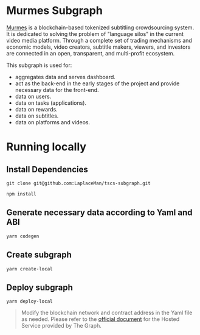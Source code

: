 # Murmes Subgraph

[Murmes](https://github.com/LaplaceMan/tscs-contracts) is a blockchain-based tokenized subtitling crowdsourcing system. It is dedicated to solving the problem of "language silos" in the current video media platform. Through a complete set of trading mechanisms and economic models, video creators, subtitle makers, viewers, and investors are connected in an open, transparent, and multi-profit ecosystem.

This subgraph is used for:

- aggregates data and serves dashboard.
- act as the back-end in the early stages of the project and provide necessary data for the front-end.
- data on users.
- data on tasks (applications).
- data on rewards.
- data on subtitles.
- data on platforms and videos.

# Running locally

## Install Dependencies

`git clone git@github.com:LaplaceMan/tscs-subgraph.git`

`npm install`

## Generate necessary data according to Yaml and ABI

`yarn codegen`

## Create subgraph

`yarn create-local`

## Deploy subgraph

`yarn deploy-local`

> Modify the blockchain network and contract address in the Yaml file as needed. Please refer to the [official document](https://thegraph.com/docs/en/deploying/hosted-service/) for the Hosted Service provided by The Graph.
